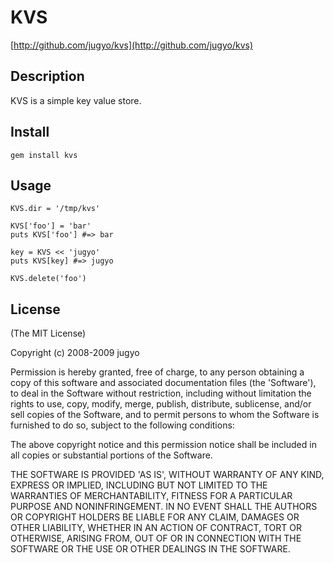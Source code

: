 KVS
========

[http://github.com/jugyo/kvs](http://github.com/jugyo/kvs)

Description
--------

KVS is a simple key value store.

Install
--------

    gem install kvs

Usage
--------

    KVS.dir = '/tmp/kvs'

    KVS['foo'] = 'bar'
    puts KVS['foo'] #=> bar

    key = KVS << 'jugyo'
    puts KVS[key] #=> jugyo

    KVS.delete('foo')

License
--------

(The MIT License)

Copyright (c) 2008-2009 jugyo

Permission is hereby granted, free of charge, to any person obtaining
a copy of this software and associated documentation files (the
'Software'), to deal in the Software without restriction, including
without limitation the rights to use, copy, modify, merge, publish,
distribute, sublicense, and/or sell copies of the Software, and to
permit persons to whom the Software is furnished to do so, subject to
the following conditions:

The above copyright notice and this permission notice shall be
included in all copies or substantial portions of the Software.

THE SOFTWARE IS PROVIDED 'AS IS', WITHOUT WARRANTY OF ANY KIND,
EXPRESS OR IMPLIED, INCLUDING BUT NOT LIMITED TO THE WARRANTIES OF
MERCHANTABILITY, FITNESS FOR A PARTICULAR PURPOSE AND NONINFRINGEMENT.
IN NO EVENT SHALL THE AUTHORS OR COPYRIGHT HOLDERS BE LIABLE FOR ANY
CLAIM, DAMAGES OR OTHER LIABILITY, WHETHER IN AN ACTION OF CONTRACT,
TORT OR OTHERWISE, ARISING FROM, OUT OF OR IN CONNECTION WITH THE
SOFTWARE OR THE USE OR OTHER DEALINGS IN THE SOFTWARE.
